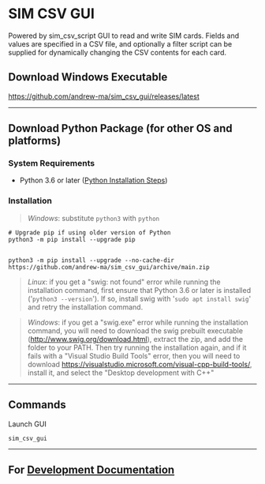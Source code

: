 # SIM CSV GUI
Powered by sim_csv_script
GUI to read and write SIM cards.
Fields and values are specified in a CSV file, and optionally a filter script can be supplied for dynamically changing the CSV contents for each card.

## Download Windows Executable
https://github.com/andrew-ma/sim_csv_gui/releases/latest

---
## Download Python Package (for other OS and platforms)
### System Requirements
* Python 3.6 or later ([Python Installation Steps](python_installation_steps.md))


### Installation
> _Windows_: substitute `python3` with `python`
```
# Upgrade pip if using older version of Python
python3 -m pip install --upgrade pip


python3 -m pip install --upgrade --no-cache-dir https://github.com/andrew-ma/sim_csv_gui/archive/main.zip
```
> _Linux_: if you get a "swig: not found" error while running the installation command, first ensure that Python 3.6 or later is installed ('`python3 --version`').  If so, install swig with '`sudo apt install swig`' and retry the installation command.

> _Windows_: if you get a "swig.exe" error while running the installation command, you will need to download the swig prebuilt executable (http://www.swig.org/download.html), extract the zip, and add the folder to your PATH.  Then try running the installation again, and if it fails with a "Visual Studio Build Tools" error, then you will need to download https://visualstudio.microsoft.com/visual-cpp-build-tools/, install it, and select the "Desktop development with C++"


---
## Commands

Launch GUI
```
sim_csv_gui
```

---

## For [Development Documentation](development.md)
